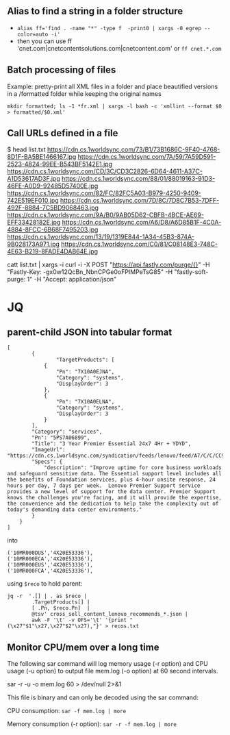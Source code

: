 ## Alias to find a string in a folder structure

* `alias ff='find . -name "*" -type f  -print0 | xargs -0 egrep --color=auto -i'`
* then you can use ff 'cnet.com|cnetcontentsolutions.com|cnetcontent.com'
or `ff cnet.*.com`


## Batch processing of files

Example: pretty-print all XML files in a folder and place beautified versions in a /formatted folder while keeping the original names

```
mkdir formatted; ls -1 *fr.xml | xargs -l bash -c 'xmllint --format $0 > formatted/$0.xml'
```
## Call URLs defined in a file

$ head list.txt
https://cdn.cs.1worldsync.com/73/B1/73B1686C-9F40-4768-8D1F-BA5BE1466167.jpg
https://cdn.cs.1worldsync.com/7A/59/7A59D591-2523-4824-99EE-B543BF5142E1.jpg
https://cdn.cs.1worldsync.com/CD/3C/CD3C2826-6D64-4611-A37C-A1D53617AD3F.jpg
https://cdn.cs.1worldsync.com/88/01/88019163-91D3-46FE-A0D9-92485D57400E.jpg
https://cdn.cs.1worldsync.com/82/FC/82FC5A03-B979-4250-9409-742E519EF010.jpg
https://cdn.cs.1worldsync.com/7D/8C/7D8C7B53-7DFF-492F-8884-7C5BD9068463.jpg
https://cdn.cs.1worldsync.com/9A/B0/9AB05D62-CBFB-4BCE-AE69-EFF33428182E.jpg
https://cdn.cs.1worldsync.com/A6/D8/A6D85B1F-4C0A-4884-8FCC-6B68F7495203.jpg
https://cdn.cs.1worldsync.com/13/19/1319E844-1A34-45B3-874A-9B028173A971.jpg
https://cdn.cs.1worldsync.com/C0/81/C08148E3-748C-4E63-B219-8FADE4DAB64E.jpg

catt list.txt | xargs -i curl -i -X POST "https://api.fastly.com/purge/{}" -H "Fastly-Key: -gx0w12QcBn_NbnCPGe0oFPIMPeTsG85" -H "fastly-soft-purge: 1" -H "Accept: application/json"


# JQ


## parent-child JSON into tabular format

```
[
        {
                "TargetProducts": [
            {
                "Pn": "7X10A0EJNA",
                "Category": "systems",
                "DisplayOrder": 3
            },
            {
                "Pn": "7X10A0ELNA",
                "Category": "systems",
                "DisplayOrder": 3
            }
        ],
        "Category": "services",
        "Pn": "5PS7A06899",
        "Title": "3 Year Premier Essential 24x7 4Hr + YDYD",
        "ImageUrl": "https://cdn.cs.1worldsync.com/syndication/feeds/lenovo/feed/A7/C/C/CC9ED56BA873435246383EC0121ACAE7DD989932_ISGPSESSENTIALLOGO_w_400_hero.png",
        "Specs": {
            "description": "Improve uptime for core business workloads and safeguard sensitive data. The Essential support level includes all the benefits of Foundation services, plus 4-hour onsite response, 24 hours per day, 7 days per week.  Lenovo Premier Support service provides a new level of support for the data center. Premier Support knows the challenges you're facing, and it will provide the expertise, the convenience and the dedication to help take the complexity out of today's demanding data center environments."
        }
    }
]
```

into 

```
('10MR000DUS','4X20E53336'),
('10MR000ECA','4X20E53336'),
('10MR000EUS','4X20E53336'),
('10MR000FCA','4X20E53336'),
```

using `$reco` to hold parent:

```
jq -r  '.[] | . as $reco |
        .TargetProducts[] |
        [ .Pn, $reco.Pn]  |
        @tsv' cross_sell_content_lenovo_recommends_*.json |
        awk -F '\t' -v OFS='\t' '{print "(\x27"$1"\x27,\x27"$2"\x27),"}' > recos.txt
```

## Monitor CPU/mem over a long time


The following sar command will log memory usage (-r option) and CPU usage (-u option) to output file mem.log (-o option) at 60 second intervals.

sar -r -u -o mem.log 60 > /dev/null 2>&1

This file is binary and can only be decoded using the sar command:

CPU consumption: `sar -f mem.log | more`

Memory consumption (-r option): `sar -r -f mem.log | more`

